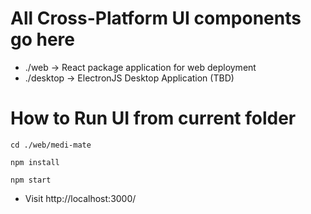 # All Cross-Platform UI components go here

- ./web -> React package application for web deployment
- ./desktop -> ElectronJS Desktop Application (TBD)

# How to Run UI from current folder

`` cd ./web/medi-mate ``

`` npm install ``

`` npm start ``

- Visit http://localhost:3000/
